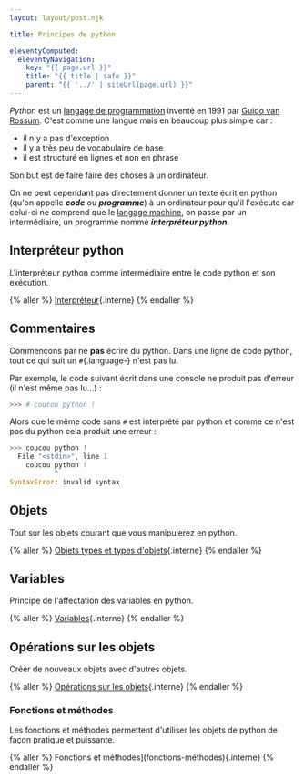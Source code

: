 ```yaml
---
layout: layout/post.njk

title: Principes de python

eleventyComputed:
  eleventyNavigation:
    key: "{{ page.url }}"
    title: "{{ title | safe }}"
    parent: "{{ '../' | siteUrl(page.url) }}"
---
```


*Python* est un [langage de programmation](https://fr.wikipedia.org/wiki/Langage_de_programmation) inventé en 1991 par [Guido van Rossum](https://fr.wikipedia.org/wiki/Guido_van_Rossum). C'est comme une langue mais en beaucoup plus simple car :

- il n'y a pas d'exception
- il y a très peu de vocabulaire de base
- il est structuré en lignes et non en phrase

Son but est de faire faire des choses à un ordinateur.

On ne peut cependant pas directement donner un texte écrit en python (qu'on appelle ***code*** ou ***programme***) à un ordinateur pour qu'il l'exécute car celui-ci ne comprend que le [langage machine](https://fr.wikipedia.org/wiki/Langage_machine), on passe par un intermédiaire, un programme nommé ***interpréteur python***.

## Interpréteur python

L'interpréteur python comme intermédiaire entre le code python et son exécution.

{% aller %}
[Interpréteur](interpréteur){.interne}
{% endaller %}

## Commentaires

Commençons par ne **pas** écrire du python. Dans une ligne de code python, tout ce qui suit un `#`{.language-} n'est pas lu.

Par exemple, le code suivant écrit dans une console ne produit pas d'erreur (il n'est même pas lu...) :

```python
>>> # coucou python !
```

Alors que le même code sans `#` est interprété par python et comme ce n'est pas du python cela produit une erreur :

```python
>>> coucou python !
  File "<stdin>", line 1
    coucou python !
           ^
SyntaxError: invalid syntax
```

## Objets

Tout sur les objets courant que vous manipulerez en python.

{% aller %}
[Objets types et types d'objets](objets-types){.interne}
{% endaller %}

## Variables

Principe de l'affectation des variables en python.

{% aller %}
[Variables](variables){.interne}
{% endaller %}

## Opérations sur les objets

Créer de nouveaux objets avec d'autres objets.

{% aller %}
[Opérations sur les objets](opérations){.interne}
{% endaller %}

### Fonctions et méthodes

Les fonctions et méthodes permettent d'utiliser les objets de python de façon pratique et puissante.

{% aller %}
Fonctions et méthodes](fonctions-méthodes){.interne}
{% endaller %}
